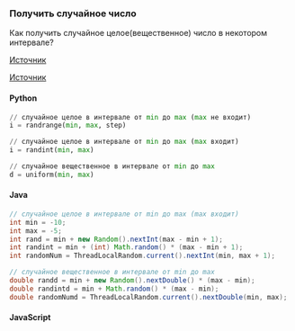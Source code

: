 ### Получить случайное число

Как получить случайное целое(вещественное) число в некотором интервале?

[Источник](https://docs.python.org/3/library/random.html)

[Источник](https://stackoverflow.com/questions/363681/how-do-i-generate-random-integers-within-a-specific-range-in-java)

<!-- tabs: start -->
#### **Python**

```python
// случайное целое в интервале от min до max (max не входит)
i = randrange(min, max, step)

// случайное целое в интервале от min до max (max входит)
i = randint(min, max)

// случайное вещественное в интервале от min до max
d = uniform(min, max)
```

#### **Java**

```java
// случайное целое в интервале от min до max (max входит)
int min = -10;
int max = -5;
int rand = min + new Random().nextInt(max - min + 1);
int randint = min + (int) Math.random() * (max - min + 1);
int randomNum = ThreadLocalRandom.current().nextInt(min, max + 1);

// случайное вещественное в интервале от min до max
double randd = min + new Random().nextDouble() * (max - min);
double randintd = min + Math.random() * (max - min);
double randomNumd = ThreadLocalRandom.current().nextDouble(min, max);

```

#### **JavaScript**

```javascript

```
<!-- tabs: end -->
